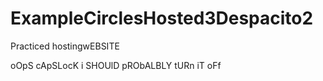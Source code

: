 # ExampleCirclesHosted3Despacito2

Practiced hostingwEBSITE 

oOpS cApSLocK i SHOUlD pRObALBLY tURn iT oFf 
